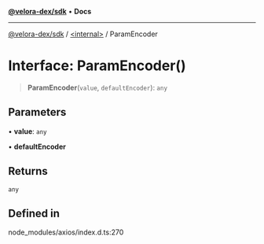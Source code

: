 [**@velora-dex/sdk**](../../README.md) • **Docs**

***

[@velora-dex/sdk](../../globals.md) / [\<internal\>](../README.md) / ParamEncoder

# Interface: ParamEncoder()

> **ParamEncoder**(`value`, `defaultEncoder`): `any`

## Parameters

• **value**: `any`

• **defaultEncoder**

## Returns

`any`

## Defined in

node\_modules/axios/index.d.ts:270
